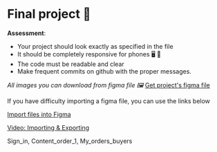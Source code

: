 # Final project :dizzy:

**Assessment**:

- Your project should look exactly as specified in the file
- It should be completely responsive for phones 🖥️ 📱
- The code must be readable and clear
- Make frequent commits on github with the proper messages.

_All images you can download from figma file 🖼️_
[Get project's figma file](./Blogie.fig)

If you have difficulty importing a figma file, you can use the links below

[Import files into Figma](https://help.figma.com/hc/en-us/articles/360041003114-Import-files-into-Figma)

[Video: Importing & Exporting](https://www.youtube.com/watch?v=cpG3foCWX-E&t=1s)

Sign_in, Content_order_1, My_orders_buyers
